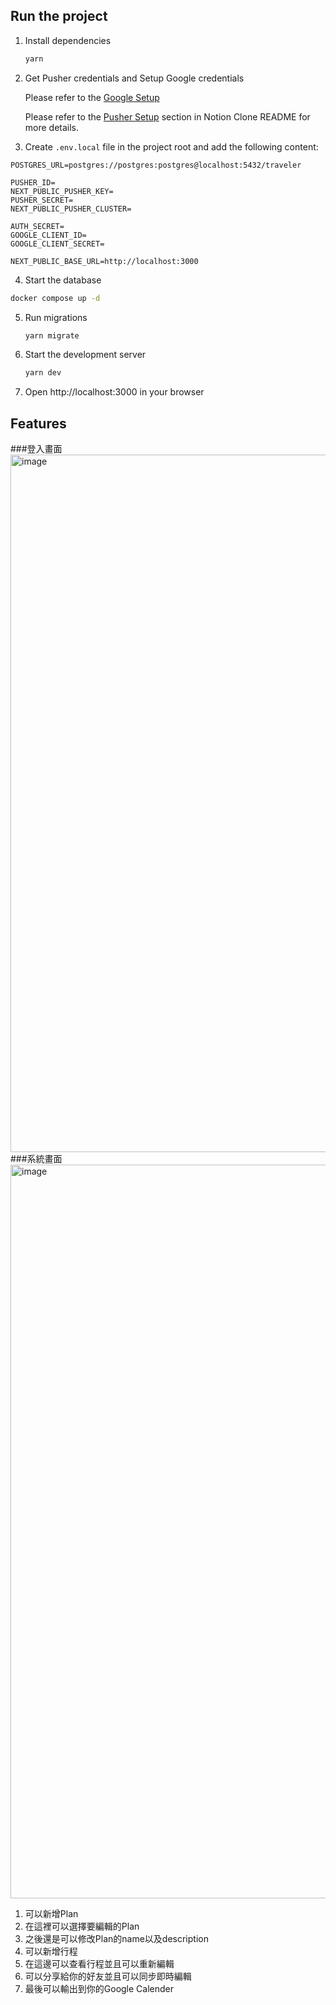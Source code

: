 
## Run the project


1. Install dependencies
   ```bash
   yarn
   ```
2. Get Pusher credentials and Setup Google credentials

   Please refer to the [Google Setup](https://developers.google.com/identity/protocols/oauth2/web-server?hl=zh-tw)

   Please refer to the [Pusher Setup](https://github.com/ntuee-web-programming/112-1-unit2-notion-clone#pusher-setup) section in Notion Clone README for more details.

3. Create `.env.local` file in the project root and add the following content:

```
POSTGRES_URL=postgres://postgres:postgres@localhost:5432/traveler

PUSHER_ID=
NEXT_PUBLIC_PUSHER_KEY=
PUSHER_SECRET=
NEXT_PUBLIC_PUSHER_CLUSTER=

AUTH_SECRET=
GOOGLE_CLIENT_ID=
GOOGLE_CLIENT_SECRET=

NEXT_PUBLIC_BASE_URL=http://localhost:3000
```



4. Start the database
```bash
docker compose up -d
```

5. Run migrations
   ```bash
   yarn migrate
   ```
6. Start the development server
   ```bash
   yarn dev
   ```
7. Open http://localhost:3000 in your browser

## Features

###登入畫面
<img width="1116" alt="image" src="https://github.com/Tomlord1122/Traveler/assets/79390871/ad591a60-e1d3-4508-aaa9-ca33d7772524">
###系統畫面
<img width="1174" alt="image" src="https://github.com/Tomlord1122/Traveler/assets/79390871/3fb1a457-e6f4-421b-b404-7cc56caa3b09">



1. 可以新增Plan
2. 在這裡可以選擇要編輯的Plan
3. 之後還是可以修改Plan的name以及description
4. 可以新增行程
5. 在這邊可以查看行程並且可以重新編輯
6. 可以分享給你的好友並且可以同步即時編輯
7. 最後可以輸出到你的Google Calender
````
